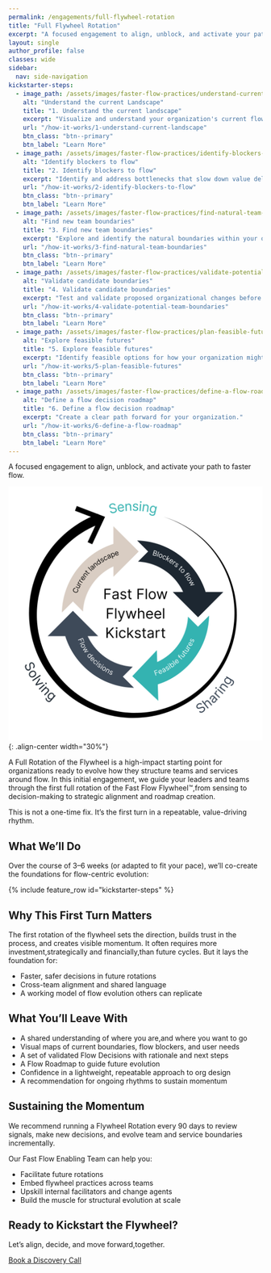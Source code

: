 ```yaml
---
permalink: /engagements/full-flywheel-rotation
title: "Full Flywheel Rotation"
excerpt: "A focused engagement to align, unblock, and activate your path to faster flow."
layout: single
author_profile: false
classes: wide
sidebar:
  nav: side-navigation
kickstarter-steps:
  - image_path: /assets/images/faster-flow-practices/understand-current-landscape.png
    alt: "Understand the current Landscape"
    title: "1. Understand the current landscape"
    excerpt: "Visualize and understand your organization's current flow patterns and boundaries."
    url: "/how-it-works/1-understand-current-landscape"
    btn_class: "btn--primary"
    btn_label: "Learn More"
  - image_path: /assets/images/faster-flow-practices/identify-blockers-to-flow.png
    alt: "Identify blockers to flow"
    title: "2. Identify blockers to flow"
    excerpt: "Identify and address bottlenecks that slow down value delivery."
    url: "/how-it-works/2-identify-blockers-to-flow"
    btn_class: "btn--primary"
    btn_label: "Learn More"
  - image_path: /assets/images/faster-flow-practices/find-natural-team-boundaries.png
    alt: "Find new team boundaries"
    title: "3. Find new team boundaries"
    excerpt: "Explore and identify the natural boundaries within your organization."
    url: "/how-it-works/3-find-natural-team-boundaries"
    btn_class: "btn--primary"
    btn_label: "Learn More"
  - image_path: /assets/images/faster-flow-practices/validate-potential-boundaries.png
    alt: "Validate candidate boundaries"
    title: "4. Validate candidate boundaries"
    excerpt: "Test and validate proposed organizational changes before implementation."
    url: "/how-it-works/4-validate-potential-team-boundaries"
    btn_class: "btn--primary"
    btn_label: "Learn More"
  - image_path: /assets/images/faster-flow-practices/plan-feasible-futures.png
    alt: "Explore feasible futures"
    title: "5. Explore feasible futures"
    excerpt: "Identify feasible options for how your organization might evolve."
    url: "/how-it-works/5-plan-feasible-futures"
    btn_class: "btn--primary"
    btn_label: "Learn More"
  - image_path: /assets/images/faster-flow-practices/define-a-flow-roadmap.png
    alt: "Define a flow decision roadmap"
    title: "6. Define a flow decision roadmap"
    excerpt: "Create a clear path forward for your organization."
    url: "/how-it-works/6-define-a-flow-roadmap"
    btn_class: "btn--primary"
    btn_label: "Learn More"
---
```


A focused engagement to align, unblock, and activate your path to faster flow.

![Flywheel Kickstarter](/assets/images/flywheel-kickstarter.png){: .align-center width="30%"}

A Full Rotation of the Flywheel is a high-impact starting point for organizations ready to evolve how they structure teams and services around flow. In this initial engagement, we guide your leaders and teams through the first full rotation of the Fast Flow Flywheel™️,from sensing to decision-making to strategic alignment and roadmap creation.

This is not a one-time fix. It’s the first turn in a repeatable, value-driving rhythm.

## What We’ll Do

Over the course of 3–6 weeks (or adapted to fit your pace), we’ll co-create the foundations for flow-centric evolution:

{% include feature_row id="kickstarter-steps" %}

## Why This First Turn Matters

The first rotation of the flywheel sets the direction, builds trust in the process, and creates visible momentum. It often requires more investment,strategically and financially,than future cycles. But it lays the foundation for:

- Faster, safer decisions in future rotations
- Cross-team alignment and shared language
- A working model of flow evolution others can replicate

## What You’ll Leave With

- A shared understanding of where you are,and where you want to go
- Visual maps of current boundaries, flow blockers, and user needs
- A set of validated Flow Decisions with rationale and next steps
- A Flow Roadmap to guide future evolution
- Confidence in a lightweight, repeatable approach to org design
- A recommendation for ongoing rhythms to sustain momentum

## Sustaining the Momentum

We recommend running a Flywheel Rotation every 90 days to review signals, make new decisions, and evolve team and service boundaries incrementally.

Our Fast Flow Enabling Team can help you:

- Facilitate future rotations
- Embed flywheel practices across teams
- Upskill internal facilitators and change agents
- Build the muscle for structural evolution at scale

## Ready to Kickstart the Flywheel?

Let’s align, decide, and move forward,together.

[Book a Discovery Call](/discovery-call)

<!-- [Download the Engagement Overview PDF](/assets/pdf/kickstart-your-flywheel.pdf) -->

